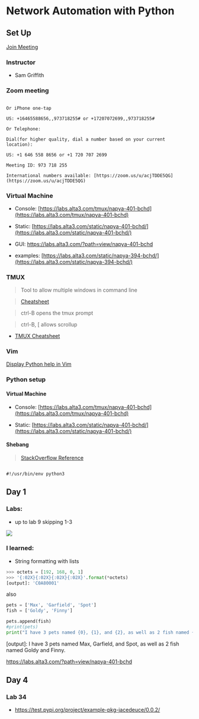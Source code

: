 # Network Automation with Python

  

## Set Up

  [Join Meeting](https://zoom.us/w/973718255?tk=Sq2CJeufiHroOrJ7uwJO2wS1ZCQureZI7zkCsn_a-Z8.DQEAAAAAOgnC7xZSZGNZZjYzUFR5V0QxNE5hbnhqcmhnAA)

### Instructor

* Sam Griffith

  

### Zoom meeting

```

Or iPhone one-tap

US: +16465588656,,973718255# or +17207072699,,973718255#

Or Telephone:

Dial(for higher quality, dial a number based on your current location):

US: +1 646 558 8656 or +1 720 707 2699

Meeting ID: 973 718 255

International numbers available: [https://zoom.us/u/acjTDDE5QG](https://zoom.us/u/acjTDDE5QG)

```

  

### Virtual Machine

* Console: [https://labs.alta3.com/tmux/napya-401-bchd](https://labs.alta3.com/tmux/napya-401-bchd)

* Static: [https://labs.alta3.com/static/napya-401-bchd/](https://labs.alta3.com/static/napya-401-bchd/)

* GUI: https://labs.alta3.com/?path=view/napya-401-bchd

* examples: [https://labs.alta3.com/static/napya-394-bchd/](https://labs.alta3.com/static/napya-394-bchd/)

  

### TMUX

> Tool to allow multiple windows in command line

  

>  [Cheatsheet]([https://alta3.com/static/posters/tmux.pdf](https://alta3.com/static/posters/tmux.pdf))

>

> ctrl-B opens the tmux prompt

>

> ctrl-B, [ allows scrollup

*  [TMUX Cheatsheet]([https://gist.github.com/andreyvit/2921703](https://gist.github.com/andreyvit/2921703))

### Vim
[Display Python help in Vim](https://www.cyberciti.biz/faq/how-to-access-view-python-help-when-using-vim/)
  

### Python setup

#### Virtual Machine

* Console: [https://labs.alta3.com/tmux/napya-401-bchd](https://labs.alta3.com/tmux/napya-401-bchd)

* Static: [https://labs.alta3.com/static/napya-401-bchd/](https://labs.alta3.com/static/napya-401-bchd/)

  

#### Shebang

>  [StackOverflow Reference]([https://stackoverflow.com/questions/22222473/shebang-doesnt-work-with-python3](https://stackoverflow.com/questions/22222473/shebang-doesnt-work-with-python3))

```

#!/usr/bin/env python3

```

  

## Day 1

  

### Labs:

* up to lab 9 skipping 1-3

![](https://ssl.gstatic.com/ui/v1/icons/mail/images/cleardot.gif)

### I learned:
* String formatting with lists
```python
>>> octets = [192, 168, 0, 1]
>>> '{:02X}{:02X}{:02X}{:02X}'.format(*octets)
[output]: 'C0A80001'
```
also
```python
pets = ['Max', 'Garfield', 'Spot']
fish = ['Goldy', 'Finny']

pets.append(fish)
#print(pets)
print("I have 3 pets named {0}, {1}, and {2}, as well as 2 fish named {3[0]} and {3[1]}.").format(*pets) 
```
[output]: I have 3 pets named Max, Garfield, and Spot, as well as 2 fish named Goldy and Finny.


https://labs.alta3.com/?path=view/napya-401-bchd

## Day 4
### Lab 34
* https://test.pypi.org/project/example-pkg-jacedeuce/0.0.2/
<!--stackedit_data:
eyJoaXN0b3J5IjpbMTcyMjI1NDU3OCw0Nzc0OTAwOTcsLTc2MT
c2NDgwMCwtMTI4NDcxMTA5MCwtNDI5OTgwNTYxLC0xMTc2Mzc5
ODI0LDE5MTA2OTk3NDRdfQ==
-->